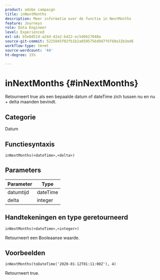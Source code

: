 ```yaml
---
product: adobe campaign
title: inNextMonths
description: Meer informatie over de functie in NextMonths
feature: Journeys
role: Data Engineer
level: Experienced
exl-id: b5e8d514-a24d-42a2-b422-ec5d6617048a
source-git-commit: 5225045f02fb1b2a8505756d9d7f6f60a32b3ed6
workflow-type: tm+mt
source-wordcount: '44'
ht-degree: 15%

---
```


# inNextMonths {#inNextMonths}

Retourneert true als een bepaalde datum of dateTime zich tussen nu en nu + delta maanden bevindt.

## Categorie

Datum

## Functiesyntaxis

`inNextMonths(<dateTime>,<delta>)`

## Parameters

| Parameter | Type |
|-----------|------------------|
| datumtijd | dateTime |
| delta | integer |

## Handtekeningen en type geretourneerd

`inNextMonths(<dateTime>,<integer>)`

Retourneert een Booleaanse waarde.

## Voorbeelden

`inNextMonths(toDateTime('2020-01-12T01:11:00Z'), 4)`

Retourneert true.
